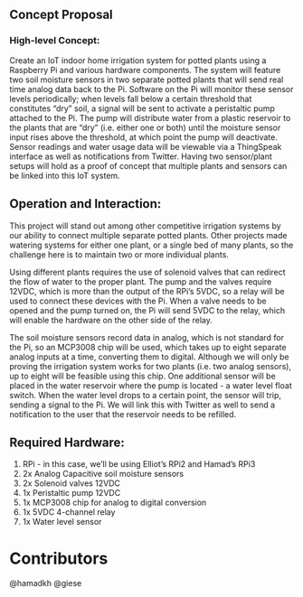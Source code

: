 ## Concept Proposal

### High-level Concept:
Create an IoT indoor home irrigation system for potted plants using a Raspberry Pi and various hardware components. The system will feature two soil moisture sensors in two separate potted plants that will send real time analog data back to the Pi. Software on the Pi will monitor these sensor levels periodically; when levels fall below a certain threshold that constitutes “dry” soil, a signal will be sent to activate a peristaltic pump attached to the Pi. The pump will distribute water from a plastic reservoir to the plants that are “dry” (i.e. either one or both) until the moisture sensor input rises above the threshold, at which point the pump will deactivate. Sensor readings and water usage data will be viewable via a ThingSpeak interface as well as notifications from Twitter. Having two sensor/plant setups will hold as a proof of concept that multiple plants and sensors can be linked into this IoT system. 

## Operation and Interaction:
This project will stand out among other competitive irrigation systems by our ability to connect multiple separate potted plants. Other projects made watering systems for either one plant, or a single bed of many plants, so the challenge here is to maintain two or more individual plants. 

Using different plants requires the use of solenoid valves that can redirect the flow of water to the proper plant. The pump and the valves require 12VDC, which is more than the output of the RPi’s 5VDC, so a relay will be used to connect these devices with the Pi. When a valve needs to be opened and the pump turned on, the Pi will send 5VDC to the relay, which will enable the hardware on the other side of the relay. 

The soil moisture sensors record data in analog, which is not standard for the Pi, so an MCP3008 chip will be used, which takes up to eight separate analog inputs at a time, converting them to digital. Although we will only be proving the irrigation system works for two plants (i.e. two analog sensors), up to eight will be feasible using this chip.
One additional sensor will be placed in the water reservoir where the pump is located - a water level float switch. When the water level drops to a certain point, the sensor will trip, sending a signal to the Pi. We will link this with Twitter as well to send a notification to the user that the reservoir needs to be refilled.

## Required Hardware:
1. RPi - in this case, we’ll be using Elliot’s RPi2 and Hamad’s RPi3
2. 2x Analog Capacitive soil moisture sensors
3. 2x Solenoid valves 12VDC
4. 1x Peristaltic pump 12VDC
5. 1x MCP3008 chip for analog to digital conversion
6. 1x 5VDC 4-channel relay
7. 1x Water level sensor

# Contributors
@hamadkh
@giese
